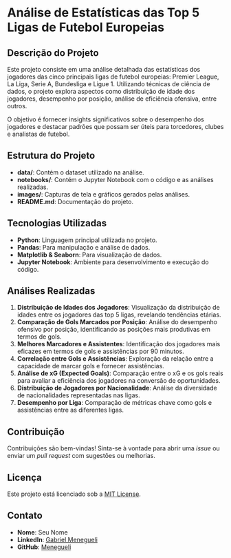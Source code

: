 # Análise de Estatísticas das Top 5 Ligas de Futebol Europeias

## Descrição do Projeto

Este projeto consiste em uma análise detalhada das estatísticas dos jogadores das cinco principais ligas de futebol europeias: Premier League, La Liga, Serie A, Bundesliga e Ligue 1. Utilizando técnicas de ciência de dados, o projeto explora aspectos como distribuição de idade dos jogadores, desempenho por posição, análise de eficiência ofensiva, entre outros.

O objetivo é fornecer insights significativos sobre o desempenho dos jogadores e destacar padrões que possam ser úteis para torcedores, clubes e analistas de futebol.

## Estrutura do Projeto

- **data/**: Contém o dataset utilizado na análise.
- **notebooks/**: Contém o Jupyter Notebook com o código e as análises realizadas.
- **images/**: Capturas de tela e gráficos gerados pelas análises.
- **README.md**: Documentação do projeto.

## Tecnologias Utilizadas

- **Python**: Linguagem principal utilizada no projeto.
- **Pandas**: Para manipulação e análise de dados.
- **Matplotlib & Seaborn**: Para visualização de dados.
- **Jupyter Notebook**: Ambiente para desenvolvimento e execução do código.

## Análises Realizadas

1. **Distribuição de Idades dos Jogadores**: Visualização da distribuição de idades entre os jogadores das top 5 ligas, revelando tendências etárias.
2. **Comparação de Gols Marcados por Posição**: Análise do desempenho ofensivo por posição, identificando as posições mais produtivas em termos de gols.
3. **Melhores Marcadores e Assistentes**: Identificação dos jogadores mais eficazes em termos de gols e assistências por 90 minutos.
4. **Correlação entre Gols e Assistências**: Exploração da relação entre a capacidade de marcar gols e fornecer assistências.
5. **Análise de xG (Expected Goals)**: Comparação entre o xG e os gols reais para avaliar a eficiência dos jogadores na conversão de oportunidades.
6. **Distribuição de Jogadores por Nacionalidade**: Análise da diversidade de nacionalidades representadas nas ligas.
7. **Desempenho por Liga**: Comparação de métricas chave como gols e assistências entre as diferentes ligas.

## Contribuição

Contribuições são bem-vindas! Sinta-se à vontade para abrir uma _issue_ ou enviar um _pull request_ com sugestões ou melhorias.

## Licença

Este projeto está licenciado sob a [MIT License](LICENSE).

## Contato

- **Nome**: Seu Nome
- **LinkedIn**: [Gabriel Menegueli](https://www.linkedin.com/in/gabriel-menegueli-618113182/)
- **GitHub**: [Menegueli](https://github.com/menegueli)


